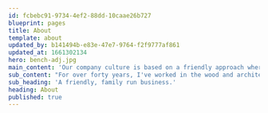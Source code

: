 ```yaml
---
id: fcbebc91-9734-4ef2-88dd-10caae26b727
blueprint: pages
title: About
template: about
updated_by: b141494b-e83e-47e7-9764-f2f9777af861
updated_at: 1661302134
hero: bench-adj.jpg
main_content: 'Our company culture is based on a friendly approach whereby we take the time to listen to our customers’ needs. We believe in establishing relationships rather than focusing solely on closing a sale, and it shows in the quality work that we produce for our clients.'
sub_content: "For over forty years, I've worked in the wood and architecture field. After earning a degree in architecture, I was fascinated by how buildings were put together and  I've had an understanding how all of the pieces should fit well together. My love for what I do is what led me to this career."
sub_heading: 'A friendly, family run business.'
heading: About
published: true
---
```

